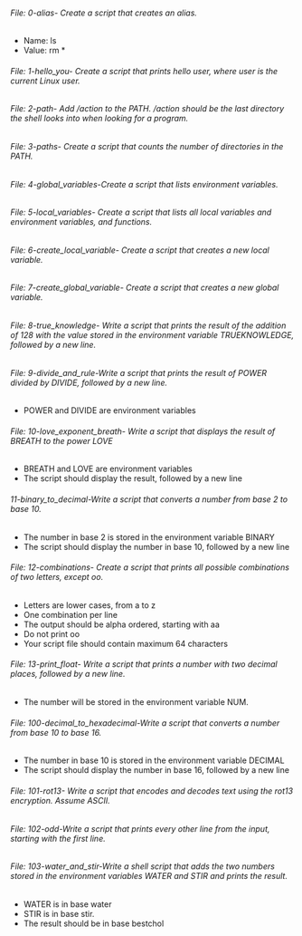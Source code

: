 ###### File: 0-alias- Create a script that creates an alias.
* Name: ls
* Value: rm *
###### File: 1-hello_you- Create a script that prints hello user, where user is the current Linux user.
###### File: 2-path- Add /action to the PATH. /action should be the last directory the shell looks into when looking for a program.
###### File: 3-paths- Create a script that counts the number of directories in the PATH.
###### File: 4-global_variables-Create a script that lists environment variables.
###### File: 5-local_variables- Create a script that lists all local variables and environment variables, and functions.
###### File: 6-create_local_variable- Create a script that creates a new local variable.
###### File: 7-create_global_variable- Create a script that creates a new global variable.
###### File: 8-true_knowledge- Write a script that prints the result of the addition of 128 with the value stored in the environment variable TRUEKNOWLEDGE, followed by a new line.
###### File: 9-divide_and_rule-Write a script that prints the result of POWER divided by DIVIDE, followed by a new line.
* POWER and DIVIDE are environment variables
###### File: 10-love_exponent_breath- Write a script that displays the result of BREATH to the power LOVE
* BREATH and LOVE are environment variables
* The script should display the result, followed by a new line
###### 11-binary_to_decimal-Write a script that converts a number from base 2 to base 10.
* The number in base 2 is stored in the environment variable BINARY
* The script should display the number in base 10, followed by a new line
###### File: 12-combinations-  Create a script that prints all possible combinations of two letters, except oo.
* Letters are lower cases, from a to z
* One combination per line
* The output should be alpha ordered, starting with aa
* Do not print oo
* Your script file should contain maximum 64 characters
###### File: 13-print_float- Write a script that prints a number with two decimal places, followed by a new line.
* The number will be stored in the environment variable NUM.
###### File: 100-decimal_to_hexadecimal-Write a script that converts a number from base 10 to base 16.
* The number in base 10 is stored in the environment variable DECIMAL
* The script should display the number in base 16, followed by a new line
###### File: 101-rot13- Write a script that encodes and decodes text using the rot13 encryption. Assume ASCII.
###### File: 102-odd-Write a script that prints every other line from the input, starting with the first line.
###### File: 103-water_and_stir-Write a shell script that adds the two numbers stored in the environment variables WATER and STIR and prints the result.
* WATER is in base water
* STIR is in base stir.
* The result should be in base bestchol
